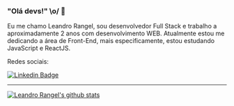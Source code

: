### "Olá devs!" \o/ 👋

Eu me chamo Leandro Rangel, sou desenvolvedor Full Stack e trabalho a aproximadamente 2 anos com desenvolvimento WEB. Atualmente estou me dedicando a área de Front-End, mais especificamente, estou estudando JavaScript e ReactJS.

Redes sociais:

[![Linkedin Badge](https://img.shields.io/badge/-LinkedIn-blue?style=flat-square&logo=Linkedin&logoColor=white&link=https://www.linkedin.com/in/leandro-ranggel)](https://www.linkedin.com/in/omariosouto)

____


[![Leandro Rangel's github stats](https://github-readme-stats.vercel.app/api?username=LeoRangel&theme=light&show_icons=true&count_private=true)]()
